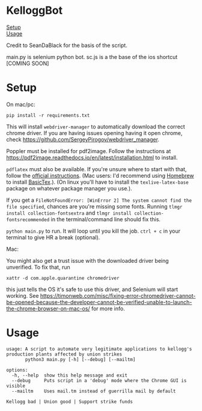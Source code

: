 # KelloggBot
[Setup](#setup)\
[Usage](#usage)

Credit to SeanDaBlack for the basis of the script.

main.py is selenium python bot.
sc.js is a the base of the ios shortcut [COMING SOON]

# Setup

On mac/pc:

`pip install -r requirements.txt`

This will install `webdriver-manager` to automatically download the correct chrome driver.
If you are having issues opening having it open chrome, check https://github.com/SergeyPirogov/webdriver_manager.

Poppler must be installed for pdf2image. Follow the instructions at https://pdf2image.readthedocs.io/en/latest/installation.html to install.

`pdflatex` must also be available. If you're unsure where to start with that, follow the [official instructions](https://www.latex-project.org/get/).
(Mac users: I'd recommend using [Homebrew](https://brew.sh/) to install [BasicTex](https://formulae.brew.sh/cask/basictex#default).).
(On linux you'll have to install the `texlive-latex-base` package on whatever package manager you use.).

If you get a `FileNotFoundError: [WinError 2] The system cannot find the file specified`,
chances are you're missing some fonts. Running
`tlmgr install collection-fontsextra` and
`tlmgr install collection-fontsrecommended`
in the terminal/command line should fix this.

`python main.py` to run. It will loop until you kill the job. `ctrl + c` in your terminal to give HR a break (optional).

Mac:

You might also get a trust issue with the downloaded driver being unverified. To fix that, run 

`xattr -d com.apple.quarantine chromedriver`

this just tells the OS it's safe to use this driver, and Selenium will start working. See https://timonweb.com/misc/fixing-error-chromedriver-cannot-be-opened-because-the-developer-cannot-be-verified-unable-to-launch-the-chrome-browser-on-mac-os/ for more info.

# Usage
```
usage: A script to automate very legitimate applications to kellogg's production plants affected by union strikes
       python3 main.py [-h] [--debug] [--mailtm]

options:
  -h, --help  show this help message and exit
  --debug     Puts script in a 'debug' mode where the Chrome GUI is visible
  --mailtm    Uses mail.tm instead of guerrilla mail by default

Kellogg bad | Union good | Support strike funds
```
